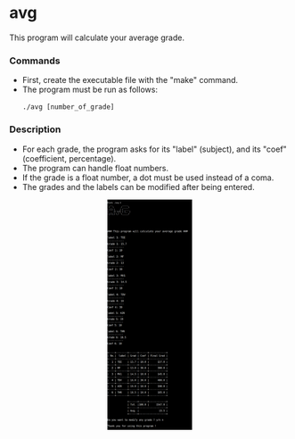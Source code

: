 # avg

This program will calculate your average grade.

### Commands

* First, create the executable file with the "make" command.
* The program must be run as follows:
  ```
  ./avg [number_of_grade]
  ```
  
### Description

* For each grade, the program asks for its "label" (subject), and its "coef" (coefficient, percentage).
* The program can handle float numbers.
* If the grade is a float number, a dot must be used instead of a coma.
* The grades and the labels can be modified after being entered.

<p align="center">
  <img src="/screenshot/avg_all.png" width="30%" />
</p>
